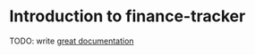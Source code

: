 # Introduction to finance-tracker

TODO: write [great documentation](http://jacobian.org/writing/what-to-write/)
